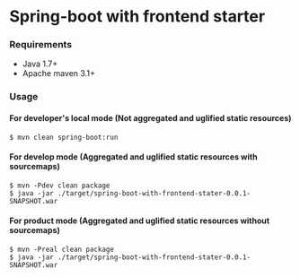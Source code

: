# Spring-boot with frontend starter

### Requirements
* Java 1.7+
* Apache maven 3.1+

### Usage
#### For developer's local mode (Not aggregated and uglified static resources)
```
$ mvn clean spring-boot:run
```

#### For develop mode (Aggregated and uglified static resources with sourcemaps)
```
$ mvn -Pdev clean package
$ java -jar ./target/spring-boot-with-frontend-stater-0.0.1-SNAPSHOT.war
```

#### For product mode (Aggregated and uglified static resources without sourcemaps)
```
$ mvn -Preal clean package
$ java -jar ./target/spring-boot-with-frontend-stater-0.0.1-SNAPSHOT.war
```
